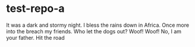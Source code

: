 # test-repo-a
It was a dark and stormy night. I bless the rains down in Africa. Once more into the breach my friends. Who let the dogs out? Woof! Woof! No, I am your father. Hit the road